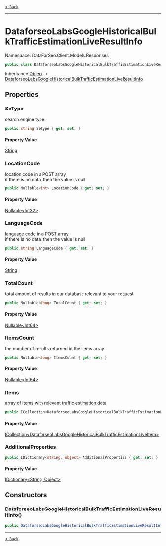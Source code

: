 [`< Back`](./)

---

# DataforseoLabsGoogleHistoricalBulkTrafficEstimationLiveResultInfo

Namespace: DataForSeo.Client.Models.Responses

```csharp
public class DataforseoLabsGoogleHistoricalBulkTrafficEstimationLiveResultInfo
```

Inheritance [Object](https://docs.microsoft.com/en-us/dotnet/api/system.object) → [DataforseoLabsGoogleHistoricalBulkTrafficEstimationLiveResultInfo](./dataforseo.client.models.responses.dataforseolabsgooglehistoricalbulktrafficestimationliveresultinfo)

## Properties

### **SeType**

search engine type

```csharp
public string SeType { get; set; }
```

#### Property Value

[String](https://docs.microsoft.com/en-us/dotnet/api/system.string)<br>

### **LocationCode**

location code in a POST array
 <br>if there is no data, then the value is null

```csharp
public Nullable<int> LocationCode { get; set; }
```

#### Property Value

[Nullable&lt;Int32&gt;](https://docs.microsoft.com/en-us/dotnet/api/system.nullable-1)<br>

### **LanguageCode**

language code in a POST array
 <br>if there is no data, then the value is null

```csharp
public string LanguageCode { get; set; }
```

#### Property Value

[String](https://docs.microsoft.com/en-us/dotnet/api/system.string)<br>

### **TotalCount**

total amount of results in our database relevant to your request

```csharp
public Nullable<long> TotalCount { get; set; }
```

#### Property Value

[Nullable&lt;Int64&gt;](https://docs.microsoft.com/en-us/dotnet/api/system.nullable-1)<br>

### **ItemsCount**

the number of results returned in the items array

```csharp
public Nullable<long> ItemsCount { get; set; }
```

#### Property Value

[Nullable&lt;Int64&gt;](https://docs.microsoft.com/en-us/dotnet/api/system.nullable-1)<br>

### **Items**

array of items with relevant traffic estimation data

```csharp
public ICollection<DataforseoLabsGoogleHistoricalBulkTrafficEstimationLiveItem> Items { get; set; }
```

#### Property Value

[ICollection&lt;DataforseoLabsGoogleHistoricalBulkTrafficEstimationLiveItem&gt;](./dataforseo.client.models.dataforseolabsgooglehistoricalbulktrafficestimationliveitem)<br>

### **AdditionalProperties**

```csharp
public IDictionary<string, object> AdditionalProperties { get; set; }
```

#### Property Value

[IDictionary&lt;String, Object&gt;](https://docs.microsoft.com/en-us/dotnet/api/system.collections.generic.idictionary-2)<br>

## Constructors

### **DataforseoLabsGoogleHistoricalBulkTrafficEstimationLiveResultInfo()**

```csharp
public DataforseoLabsGoogleHistoricalBulkTrafficEstimationLiveResultInfo()
```

---

[`< Back`](./)
